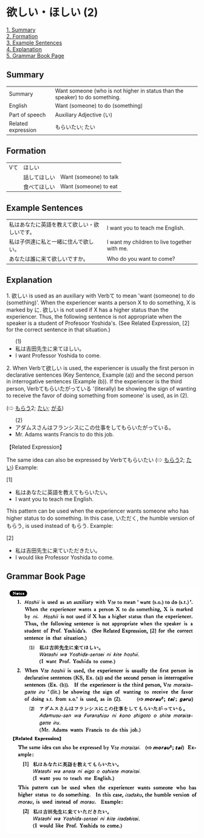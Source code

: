 # 欲しい・ほしい (2)

[1. Summary](#summary)<br>
[2. Formation](#formation)<br>
[3. Example Sentences](#example-sentences)<br>
[4. Explanation](#explanation)<br>
[5. Grammar Book Page](#grammar-book-page)<br>


## Summary

<table><tr>   <td>Summary</td>   <td>Want someone (who is not higher in status than the speaker) to do something.</td></tr><tr>   <td>English</td>   <td>Want (someone) to do (something)</td></tr><tr>   <td>Part of speech</td>   <td>Auxiliary Adjective (い)</td></tr><tr>   <td>Related expression</td>   <td>もらいたい; たい</td></tr></table>

## Formation

<table class="table"> <tbody><tr class="tr head"> <td class="td"><span class="bold"><span>Vて</span></span></td> <td class="td"><span class="concept">ほしい</span> </td> <td class="td"><span>&nbsp;</span></td> </tr> <tr class="tr"> <td class="td"><span>&nbsp;</span></td> <td class="td"><span>話して<span class="concept">ほしい</span></span> </td> <td class="td"><span>Want    (someone) to talk</span></td> </tr> <tr class="tr"> <td class="td"><span>&nbsp;</span></td> <td class="td"><span>食べて<span class="concept">ほしい</span></span> </td> <td class="td"><span>Want    (someone) to eat</span></td> </tr></tbody></table>

## Example Sentences

<table><tr>   <td>私はあなたに英語を教えて欲しい・欲しいです。</td>   <td>I want you to teach me English.</td></tr><tr>   <td>私は子供達に私と一緒に住んで欲しい。</td>   <td>I want my children to live together with me.</td></tr><tr>   <td>あなたは誰に来て欲しいですか。</td>   <td>Who do you want to come?</td></tr></table>

## Explanation

<p>1. <span class="cloze">欲しい</span> is used as an auxiliary with Verbて to mean 'want (someone) to do (something)'. When the experiencer wants a person X to do something, X is marked by に. 欲しい</span> is not used if X has a higher status than the experiencer. Thus, the following sentence is not appropriate when the speaker is a student of Profesoor Yoshida's. (See Related Expression, [2] for the correct sentence in that situation.)</p>  <ul>(1) <li>私は吉田先生に来て<span class="cloze">ほしい</span>。</li> <li>I want Professor Yoshida to come.</li> </ul>  <p>2. When Verbて<span class="cloze">欲しい</span> is used, the experiencer is usually the first person in declarative sentences (Key Sentence, Example (a)) and the second person in interrogative sentences (Example (b)). If the experiencer is the third person, Verbてもらいたがっている '(literally) be showing the sign of wanting to receive the favor of doing something from someone' is used, as in (2).</p>   <p>(⇨ <a href="#㊦ もらう (2)">もらう</a>2; <a href="#㊦ たい">たい</a>; <a href="#㊦ がる">がる</a>)</p>  <ul>(2) <li>アダムスさんはフランシスにこの仕事をしてもらいたがっている。</li> <li>Mr. Adams wants Francis to do this job.</li> </ul>  <p>【Related Expression】</p>  <p>The same idea can also be expressed by Verbてもらいたい (⇨ <a href="#㊦ もらう (2)">もらう</a>2; <a href="#㊦ たい">たい</a>) Example:</p>  <p>[1]</p>  <ul> <li>私はあなたに英語を教えてもらいたい。</li> <li>I want you to teach me English.</li> </ul>  <p>This pattern can be used when the experiencer wants someone who has higher status to do something. In this case, いただく, the humble version of もらう, is used instead of もらう. Example:</p>  <p>[2]</p>  <ul> <li>私は吉田先生に来ていただきたい。</li> <li>I would like Professor Yoshida to come.</li> </ul>

## Grammar Book Page

![](../img/Basic欲しい2.png)

